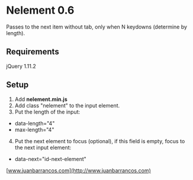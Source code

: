 # Nelement 0.6

Passes to the next item without tab, only when N keydowns (determine by length).

## Requirements

jQuery 1.11.2

## Setup

1. Add **nelement.min.js**
2. Add class "nelement" to the input element.
3. Put the length of the input:
  * data-length="4" 
  * max-length="4"
4. Put the next element to focus (optional), if this field is empty, focus to the next input element:
  * data-next="id-next-element"

[www.juanbarrancos.com](http://www.juanbarrancos.com)
  

